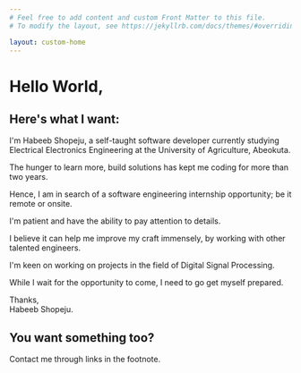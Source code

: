 ```yaml
---
# Feel free to add content and custom Front Matter to this file.
# To modify the layout, see https://jekyllrb.com/docs/themes/#overriding-theme-defaults

layout: custom-home
---
```


# Hello World,

## Here's what I want:

I'm Habeeb Shopeju, a self-taught software developer currently studying Electrical Electronics Engineering at the University of Agriculture, Abeokuta.

The hunger to learn more, build solutions has kept me coding for more than two years.

Hence, I am in search of a software engineering internship opportunity; be it remote or onsite.

I'm patient and have the ability to pay attention to details.

I believe it can help me improve my craft immensely, by working with other talented engineers.

I'm keen on working on projects in the field of Digital Signal Processing.

While I wait for the opportunity to come, I need to go get myself prepared.

Thanks,  
Habeeb Shopeju.

## You want something too?  
  
Contact me through links in the footnote.
